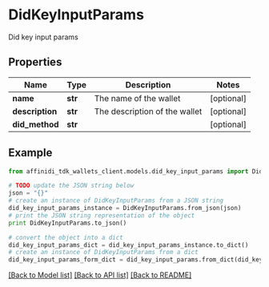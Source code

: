 # DidKeyInputParams

Did key input params

## Properties

| Name            | Type    | Description                   | Notes      |
| --------------- | ------- | ----------------------------- | ---------- |
| **name**        | **str** | The name of the wallet        | [optional] |
| **description** | **str** | The description of the wallet | [optional] |
| **did_method**  | **str** |                               | [optional] |

## Example

```python
from affinidi_tdk_wallets_client.models.did_key_input_params import DidKeyInputParams

# TODO update the JSON string below
json = "{}"
# create an instance of DidKeyInputParams from a JSON string
did_key_input_params_instance = DidKeyInputParams.from_json(json)
# print the JSON string representation of the object
print DidKeyInputParams.to_json()

# convert the object into a dict
did_key_input_params_dict = did_key_input_params_instance.to_dict()
# create an instance of DidKeyInputParams from a dict
did_key_input_params_form_dict = did_key_input_params.from_dict(did_key_input_params_dict)
```

[[Back to Model list]](../README.md#documentation-for-models) [[Back to API list]](../README.md#documentation-for-api-endpoints) [[Back to README]](../README.md)
